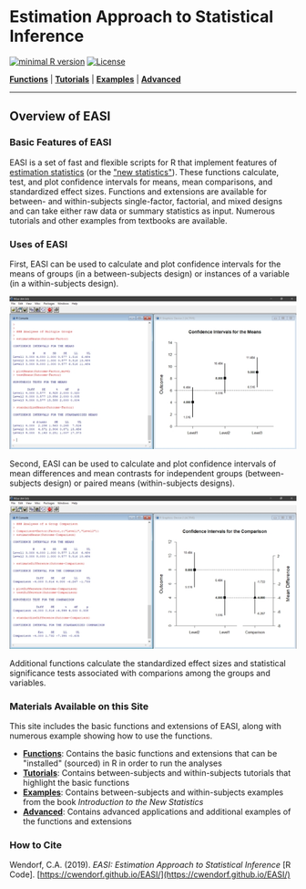 # Estimation Approach to Statistical Inference

[![minimal R version](https://img.shields.io/badge/R%3E%3D-3.5.0-6666ff.svg)](https://cran.r-project.org/) [![License](https://img.shields.io/badge/License-BSD%203--Clause--Clear-orange.svg)](https://spdx.org/licenses/BSD-3-Clause-Clear.html)

[**Functions**](./A-Functions) | 
[**Tutorials**](./B-Tutorials) | 
[**Examples**](./C-Examples) | 
[**Advanced**](./D-Advanced)

---

## Overview of EASI

### Basic Features of EASI

EASI is a set of fast and flexible scripts for R that implement features of [estimation statistics](https://en.wikipedia.org/wiki/Estimation_statistics "Estimation Statistics on Wikipedia") (or the ["new statistics"](https://thenewstatistics.com/itns/ "Introduction to the New Statistics")). These functions calculate, test, and plot confidence intervals for means, mean comparisons, and standardized effect sizes. Functions and extensions are available for between- and within-subjects single-factor, factorial, and mixed designs and can take either raw data or summary statistics as input. Numerous tutorials and other examples from textbooks are available.

### Uses of EASI

First, EASI can be used to calculate and plot confidence intervals for the means of groups (in a between-subjects design) or instances of a variable (in a within-subjects design).

<p align="center"><kbd><img src="easiMeans.jpg"></kbd></p>

Second, EASI can be used to calculate and plot confidence intervals of mean differences and mean contrasts for independent groups (between-subjects design) or paired means (within-subjects designs).  

<p align="center"><kbd><img src="easiDifference.jpg"></kbd></p>

Additional functions calculate the standardized effect sizes and statistical significance tests associated with comparions among the groups and variables. 

### Materials Available on this Site

This site includes the basic functions and extensions of EASI, along with numerous example showing how to use the functions.

- [**Functions**](./A-Functions): Contains the basic functions and extensions that can be "installed" (sourced) in R in order to run the analyses
- [**Tutorials**](./B-Tutorials): Contains between-subjects and within-subjects tutorials that highlight the basic functions
- [**Examples**](./C-Examples): Contains between-subjects and within-subjects examples from the book _Introduction to the New Statistics_
- [**Advanced**](./D-Advanced): Contains advanced applications and additional examples of the functions and extensions

### How to Cite

Wendorf, C.A. (2019). _EASI: Estimation Approach to Statistical Inference_ [R Code]. [https://cwendorf.github.io/EASI/](https://cwendorf.github.io/EASI/)
